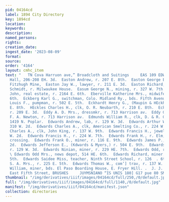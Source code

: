 ```yaml
---
pid: 04164cd
label: 1894 City Directory
key: 1894cd
location: 
keywords: 
description: 
named_persons: 
rights: 
creation_date: 
ingest_date: '2023-08-09'
format: 
source: 
order: '4164'
layout: cmhc_item
text: "   TN Cova Harruon ave,” Broadcloth and Suitings     EAS 109 EDW  East Turner
  Hall, 206-208 EH. 3d.  Easton Andrew, r. 207 E. 8th.  Easton George E., machinist,
  Fitzhugh Mine,  Easton Jay W., lawyer, r. 211 E. 3d.  Easton Richard, driver, F.
  Schmidt, r. Milwaukee House.  Easum George N., mining, r. 327 W. 7th.  Eberville
  John, real estate, r. 2164 E. 6th.  Eberville Katherine Mrs., midwife, 216} KE.
  6th.  Eckberg Karl G., switchman, Colo. Midland Ry., bds. Fifth Avenue Hotel.  Eckert
  Louis F., pumpman, r. 502 E. 5th.  Eckhardt Henry G., (Maupin & HEckhardt,) r. 207
  E. 8th.  HEckles Charles H., clk, O. R. Neubarth, r. 210 E. 8th.  Eckles R. A. Mrs.,
  r. 209 E. 3d.  Eddy A. D. Mrs., dressmkr, r. 713 Harrison av.  Eddy George W., clk,
  F. A. Newton, r. 713 Harrison av.  Edmunds William R., clk, D. & R. G. R. R., r.
  1419 N. Poplar.  Edwards Andrew, lab, r. 129 W. 3d.  Edwards Arthur W., clk, r.
  310 W. 2d.  Edwards Charles A., clk, American Smelting Co., r. 224 W. 7th.  Edwards
  Charles A., clk, John King, r. 137 W. 9th.  Edwards Francis H., jeweler, r. 310
  W. 2d.  Edwards Francis H., r. 224 W. 7th.  Edwards Frank H., r. Elm, w. of R. R.
  crossing.  Edwards Frank O., miner, r. 116 E. 9th.  Edwards James P., r. 310 W.
  2d.  Edwards Jefferson E., (Kdwards & Myers,) r. 504 E. 9th.  Edwards Judah Mrs.,
  r. 129 W. 3d.  Edwards Ninian, miner, r. 229 HE. 7th.  Edwards Odd, r. 514 E. 6th.
  \ Edwards Odd Mrs., news depot, 514 HE. 6th.  Edwards Richard, miner, r. 629 EK.
  5th.  Edwards Saidee Miss, teacher, Ninth Street School, r. 126  . 6th, ;  Edwards
  S. A. Mrs., r. 225 E. 5th.  Edwards Thomas W., com’] trav, r. 137 W. 9th.  Edwards
  William, miner, bds. El Paso Boarding House, E. Fryer Hill. .  J. J. QUINN, 144
  East Fifth Street, BRUSHES     JUYMSNIANO “IS UNIS 180] G17 pue 80 SMAHONY 'H "
thumbnail: "/img/derivatives/iiif/images/04164cd/full/250,/0/default.jpg"
full: "/img/derivatives/iiif/images/04164cd/full/1140,/0/default.jpg"
manifest: "/img/derivatives/iiif/04164cd/manifest.json"
collection: directories
---
```

